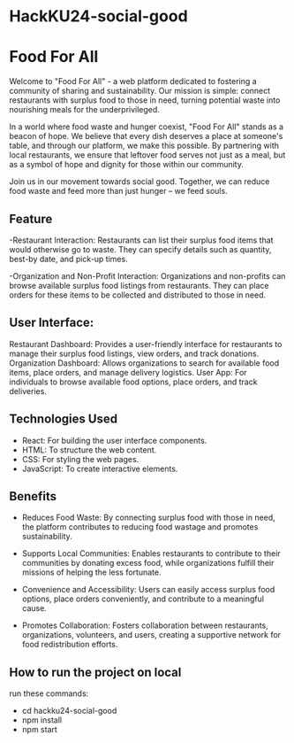 # HackKU24-social-good

# Food For All

Welcome to "Food For All" - a web platform dedicated to fostering a community of sharing and sustainability. Our mission is simple: connect restaurants with surplus food to those in need, turning potential waste into nourishing meals for the underprivileged. 

In a world where food waste and hunger coexist, "Food For All" stands as a beacon of hope. We believe that every dish deserves a place at someone's table, and through our platform, we make this possible. By partnering with local restaurants, we ensure that leftover food serves not just as a meal, but as a symbol of hope and dignity for those within our community.

Join us in our movement towards social good. Together, we can reduce food waste and feed more than just hunger – we feed souls.

## Feature 

-Restaurant Interaction: Restaurants can list their surplus food items that would otherwise go to waste. They can specify details such as quantity, best-by date, and pick-up times.

-Organization and Non-Profit Interaction: Organizations and non-profits can browse available surplus food listings from restaurants. They can place orders for these items to be collected and distributed to those in need.

## User Interface:

Restaurant Dashboard: Provides a user-friendly interface for restaurants to manage their surplus food listings, view orders, and track donations.
Organization Dashboard: Allows organizations to search for available food items, place orders, and manage delivery logistics.
User App: For individuals to browse available food options, place orders, and track deliveries.

## Technologies Used

- React: For building the user interface components.
- HTML: To structure the web content.
- CSS: For styling the web pages.
- JavaScript: To create interactive elements.

## Benefits
- Reduces Food Waste: By connecting surplus food with those in need, the platform contributes to reducing food wastage and promotes sustainability.

- Supports Local Communities: Enables restaurants to contribute to their communities by donating excess food, while organizations fulfill their missions of helping the less fortunate.

- Convenience and Accessibility: Users can easily access surplus food options, place orders conveniently, and contribute to a meaningful cause.

- Promotes Collaboration: Fosters collaboration between restaurants, organizations, volunteers, and users, creating a supportive network for food redistribution efforts.

## How to run the project on local
run these commands:
- cd hackku24-social-good
- npm install
- npm start